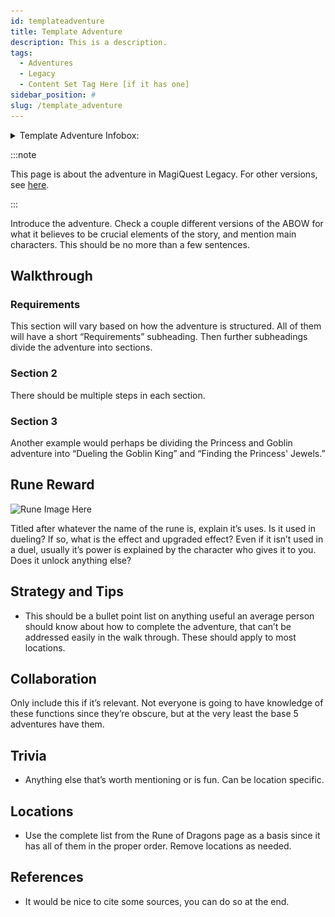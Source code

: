 ```yaml
---
id: templateadventure
title: Template Adventure
description: This is a description.
tags:
  - Adventures
  - Legacy
  - Content Set Tag Here [if it has one]
sidebar_position: #
slug: /template_adventure
---
```


<details>
  <summary>Template Adventure Infobox:</summary>
  | Template Adventure |
  | --- |
  | <img src="" alt="Template Adventure Art" width="270" hight="338" title="Template Adventure Art"></img> |

  | General Information |  |
  | --- | --- |
  | Content Set | Wiki Template Pages |
  | Adventure Giver | Character |
  | Reward Giver | Character |
  | Prerequisites | - [Placeholder Rune](/docs/runes/ReplaceMe) <br></br> - [Placeholder Rune](/docs/runes/ReplaceMe) |

  | Rewards |  |  |
  | --- | --- | --- |
  | ***Gold*** | ***XP*** | ***Rune*** |
  | 0 <img src="\img\Gold.webp" alt="Gold Icon" width="24" hight="24" title="Gold Icon"></img> | 0 <img src="\img\XP.webp" alt="XP Icon" width="24" hight="25" title="XP Icon"></img> | [Template Rune](/docs/runes/ReplaceMe) |

  | In Other Versions |  |
  | --- | --- |
  | [MagiQuest Chronicles](https://magiquest.wiki) | [MagiQuest Plus](https://magiquest.wiki) |
</details>

:::note

This page is about the adventure in MagiQuest Legacy. For other versions, see [here](https://magiquest.wiki).

:::

Introduce the adventure. Check a couple different versions of the ABOW for what it believes to be crucial elements of the story, and mention main characters. This should be no more than a few sentences.

## Walkthrough

### Requirements

This section will vary based on how the adventure is structured. All of them will have a short “Requirements” subheading. Then further subheadings divide the adventure into sections.

### Section 2

There should be multiple steps in each section.

### Section 3

Another example would perhaps be dividing the Princess and Goblin adventure into “Dueling the Goblin King” and “Finding the Princess' Jewels.”

## Rune Reward

<img src="" alt="Rune Image Here" width="137" hight="192" title="Image description here"></img>

Titled after whatever the name of the rune is, explain it’s uses. Is it used in dueling? If so, what is the effect and upgraded effect? Even if it isn’t used in a duel, usually it’s power is explained by the character who gives it to you. Does it unlock anything else?

## Strategy and Tips

- This should be a bullet point list on anything useful an average person should know about how to complete the adventure, that can’t be addressed easily in the walk through. These should apply to most locations.

## Collaboration

Only include this if it’s relevant. Not everyone is going to have knowledge of these functions since they’re obscure, but at the very least the base 5 adventures have them.

## Trivia

- Anything else that’s worth mentioning or is fun. Can be location specific.

## Locations

- Use the complete list from the Rune of Dragons page as a basis since it has all of them in the proper order. Remove locations as needed.

## References

- It would be nice to cite some sources, you can do so at the end.